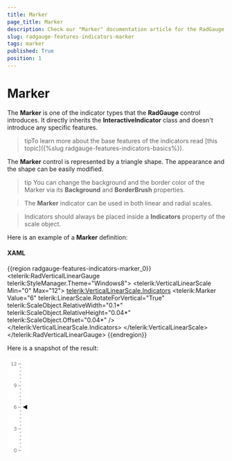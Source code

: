 ```yaml
---
title: Marker
page_title: Marker
description: Check our "Marker" documentation article for the RadGauge WPF control.
slug: radgauge-features-indicators-marker
tags: marker
published: True
position: 1
---
```


# Marker

The __Marker__ is one of the indicator types that the __RadGauge__ control introduces. It directly inherits the __InteractiveIndicator__ class and doesn't introduce any specific features.

>tipTo learn more about the base features of the indicators read [this topic]({%slug radgauge-features-indicators-basics%}).

The __Marker__ control is represented by a triangle shape. The appearance and the shape can be easily modified.

>tip You can change the background and the border color of the Marker via its __Background__ and __BorderBrush__ properties.

>The __Marker__ indicator can be used in both linear and radial scales.

<!-- -->
>Indicators should always be placed inside a __Indicators__ property of the scale object.

Here is an example of a __Marker__ definition:

#### __XAML__
{{region radgauge-features-indicators-marker_0}}
	<telerik:RadVerticalLinearGauge telerik:StyleManager.Theme="Windows8">
	    <telerik:VerticalLinearScale Min="0" Max="12">
	        <telerik:VerticalLinearScale.Indicators>
	            <telerik:Marker Value="6"
	                    telerik:LinearScale.RotateForVertical="True"
	                    telerik:ScaleObject.RelativeWidth="0.1*"
	                    telerik:ScaleObject.RelativeHeight="0.04*"
	                    telerik:ScaleObject.Offset="0.04*" />
	        </telerik:VerticalLinearScale.Indicators>
	    </telerik:VerticalLinearScale>
	</telerik:RadVerticalLinearGauge>
{{endregion}}

Here is a snapshot of the result:

![](images/RadGauge_Features_Indicators_Marker_01.png)